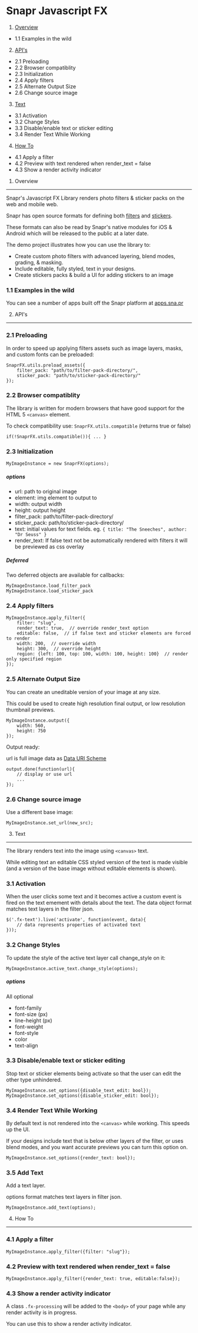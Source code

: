 Snapr Javascript FX
=====================

1. [Overview](#1-overview)
 * 1.1 Examples in the wild
2. [API's](#2-apis)
 * 2.1 Preloading
 * 2.2 Browser compatiblity
 * 2.3 Initialization
 * 2.4 Apply filters
 * 2.5 Alternate Output Size
 * 2.6 Change source image
3. [Text](#3-text)
 * 3.1 Activation
 * 3.2 Change Styles
 * 3.3 Disable/enable text or sticker editing
 * 3.4 Render Text While Working
4. [How To](#4-how-to)
 * 4.1 Apply a filter
 * 4.2 Preview with text rendered when render_text = false
 * 4.3 Show a render activity indicator

1. Overview
----------------------

Snapr's Javascript FX Library renders photo filters & sticker packs on the web and mobile web. 

Snapr has open source formats for defining both [filters](https://github.com/Snapr/filters/) and [stickers](https://github.com/Snapr/stickers).

These formats can also be read by Snapr's native modules for iOS & Android which will be released to the public at a later date.

The demo project illustrates how you can use the library to:

* Create custom photo filters with advanced layering, blend modes, grading, & masking.
* Include editable, fully styled, text in your designs.
* Create stickers packs & build a UI for adding stickers to an image


### 1.1 Examples in the wild

You can see a number of apps built off the Snapr platform at [apps.sna.pr](http://apps.sna.pr)


2. API's
-----------------------

### 2.1 Preloading

In order to speed up applying filters assets such as image layers, masks, and custom fonts can be preloaded:

    SnaprFX.utils.preload_assets({
        filter_pack: "path/to/filter-pack-directory/",
        sticker_pack: "path/to/sticker-pack-directory/"
    });


### 2.2 Browser compatiblity

The library is written for modern browsers that have good support for the HTML 5 `<canvas>` element.

To check compatibility use: `SnaprFX.utils.compatible` (returns true or false)

    if(!SnaprFX.utils.compatible()){ ... }


### 2.3 Initialization

    MyImageInstance = new SnaprFX(options);


##### options

- url: path to original image
- element: img element to output to
- width: output width
- height: output height
- filter_pack: path/to/filter-pack-directory/
- sticker_pack: path/to/sticker-pack-directory/
- text: initial values for text fields. eg. `{ title: "The Sneeches", author: "Dr Seuss" }`
- render_text: If false text not be automatically rendered with filters it will be previewed as css overlay


##### Deferred

Two deferred objects are available for callbacks:

    MyImageInstance.load_filter_pack
    MyImageInstance.load_sticker_pack


### 2.4 Apply filters

    MyImageInstance.apply_filter({
        filter: "slug",
        render_text: true,  // override render_text option
        editable: false,  // if false text and sticker elements are forced to render
        width: 200,  // override width
        height: 300,  // override height
        region: {left: 100, top: 100, width: 100, height: 100}  // render only specified region
    });


### 2.5 Alternate Output Size

You can create an uneditable version of your image at any size.

This could be used to create high resolution final output, or low resolution thumbnail previews.

    MyImageInstance.output({
        width: 560,
        height: 750
    });

Output ready:

url is full image data as [Data URI Scheme](https://en.wikipedia.org/wiki/Data_URI_scheme)


    output.done(function(url){
        // display or use url
        ...
    });


### 2.6 Change source image

Use a different base image:

    MyImageInstance.set_url(new_src);
    


3. Text
----------------------

The library renders text into the image using `<canvas>` text.

While editing text an editable CSS styled version of the text is made visible 
(and a version of the base image without editable elements is shown).

### 3.1 Activation

When the user clicks some text and it becomes active a custom event is fired on
the text emement with details about the text. The data object format matches
text layers in the filter json.

    $('.fx-text').live('activate', function(event, data){
        // data represents properties of activated text
    }));



### 3.2 Change Styles

To update the style of the active text layer call change_style on it:

    MyImageInstance.active_text.change_style(options);

##### options

All optional

- font-family
- font-size (px)
- line-height (px)
- font-weight
- font-style
- color
- text-align



### 3.3 Disable/enable text or sticker editing

Stop text or sticker elements being activate so that the user can edit the other
type unhindered.

    MyImageInstance.set_options({disable_text_edit: bool});
    MyImageInstance.set_options({disable_sticker_edit: bool});


### 3.4 Render Text While Working

By default text is not rendered into the `<canvas>` while working. This speeds up the UI.

If your designs include text that is below other layers of the filter, or uses blend modes, 
and you want accurate previews you can turn this option on.

    MyImageInstance.set_options({render_text: bool});


### 3.5 Add Text

Add a text layer.

options format matches text layers in filter json.

    MyImageInstance.add_text(options);



4. How To
-------------------------

### 4.1 Apply a filter

    MyImageInstance.apply_filter({filter: "slug"});


### 4.2 Preview with text rendered when render_text = false

    MyImageInstance.apply_filter({render_text: true, editable:false});
    
### 4.3 Show a render activity indicator

A class `.fx-processing` will be added to the `<body>` of your page while any render activity is in progress.

You can use this to show a render activity indicator.
